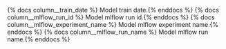 {% docs column__train_date %} Model train date.{% enddocs %}
{% docs column__mlflow_run_id %} Model mlflow run id.{% enddocs %}
{% docs column__mlflow_experiment_name %} Model mlflow experiment name.{% enddocs %}
{% docs column__mlflow_run_name %} Model mlflow run name.{% enddocs %}
